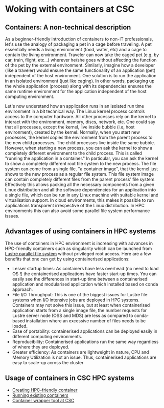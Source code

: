 # Woking with containers at CSC 

## Containers: A non-technical description 

As a beginner-friendly introduction of containers to non-IT professionals, let's use the analogy of packaging a pet 
in a cage before traveling. A pet essentially needs a living environment (food, water, etc) and a cage to contain the
living environment. Traveler can now take the caged pet (e.g, by car, train, flight, etc...) wherever he/she goes 
without affecting the function of the pet by the external environment. Similarly, imagine how a developer (like a 
traveler) would ensure the same functionality of an application (pet) independent of the host environment. One 
solution is to run the application in an isolated environment (just like caging).  In other words, packaging 
up the whole application (process) along with its dependencies ensures the same runtime environment for the 
application independent of the host computing environment. 

Let's now understand how an application runs in an isolated run time environment in a bit technical way. The Linux
kernel process controls access to the computer hardware. All other processes rely on the kernel to interact with the 
environment, memory, discs, network, etc. One could say that all processes, except the kernel, live inside bubble 
(i.e, host environment), created by the kernel. Normally, when you start new processes, the kernel copies the environment 
from the parent process to the new child processes. The child processes live inside the same bubble. However, when 
starting a new process, you can ask the kernel to show a completely different environment to the child process. This 
is called "running the application in a container." In particular, you can ask the kernel to show a completely different
root file system to the new process. The file system can come from a single file, "a container image", that the kernel 
just shows to the new process as a regular file system. This file system image can contain completely different files 
from the parent process' file system. Effectively this allows packing all the necessary components from a given Linux 
distribution and all the software dependencies for an application into a single file, which can be run in any Linux 
machine with suitable kernel and virtualisation support. In cloud environments, this makes it possible to run applications
transparent irrespective of the Linux distribution.  In HPC environments this can also avoid some parallel file system
performance issues.

## Advantages of using containers in HPC systems

The use of containers in HPC environment is increasing with advances in HPC-friendly containers such as singularity which 
can be launched from [Lustre parallel file system](https://docs.csc.fi/computing/lustre/) without privileged root access. 
Here are a few benefits that one can get by using containerised applications:

- Lesser startup times: As containers have less overhead (no need to load OS !) the containerised applications have faster 
  start-up times. You can easily see the differences in start-up time between a containerised application and modularised 
  application which installed based on conda approach. 
- File I/O Throughput:  This is one of the biggest issues for Lustre file systems when I/O intensive jobs are deployed in 
  HPC systems. Containers may not solve this issue, but at least when containerised application starts from a single image file, the 
  number requests for Lustre server node (OSS and MDS) are less as compared to conda-based installation where an excessive
  number of files needs to be loaded.
- Ease of portability: containerised applications can be deployed easily in different computing environments.
- Reproducibility: Containerised applications run the same way regardless of where they are deployed.
- Greater efficiency: As containers are lightweight in nature, CPU and Memory Utilization is not an issue. Thus, containerised
  applications are easy to scale-up across the cluster

## Usage of containers in CSC HPC systems

- [Creating HPC-friendly container](https://docs.csc.fi/computing/containers/creating/)
- [Running existing containers](https://docs.csc.fi/computing/containers/run-existing/)
- [Container wrapper tool at CSC](https://docs.csc.fi/computing/containers/tykky)


